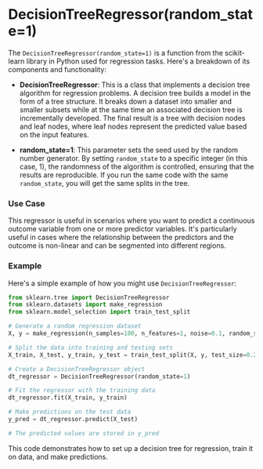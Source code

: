 # DecisionTreeRegressor(random_state=1)

The `DecisionTreeRegressor(random_state=1)` is a function from the scikit-learn library in Python used for regression tasks. Here's a breakdown of its components and functionality:

- **DecisionTreeRegressor**: This is a class that implements a decision tree algorithm for regression problems. A decision tree builds a model in the form of a tree structure. It breaks down a dataset into smaller and smaller subsets while at the same time an associated decision tree is incrementally developed. The final result is a tree with decision nodes and leaf nodes, where leaf nodes represent the predicted value based on the input features.

- **random_state=1**: This parameter sets the seed used by the random number generator. By setting `random_state` to a specific integer (in this case, 1), the randomness of the algorithm is controlled, ensuring that the results are reproducible. If you run the same code with the same `random_state`, you will get the same splits in the tree.

### Use Case
This regressor is useful in scenarios where you want to predict a continuous outcome variable from one or more predictor variables. It's particularly useful in cases where the relationship between the predictors and the outcome is non-linear and can be segmented into different regions.

### Example
Here's a simple example of how you might use `DecisionTreeRegressor`:

```python
from sklearn.tree import DecisionTreeRegressor
from sklearn.datasets import make_regression
from sklearn.model_selection import train_test_split

# Generate a random regression dataset
X, y = make_regression(n_samples=100, n_features=1, noise=0.1, random_state=1)

# Split the data into training and testing sets
X_train, X_test, y_train, y_test = train_test_split(X, y, test_size=0.2, random_state=1)

# Create a DecisionTreeRegressor object
dt_regressor = DecisionTreeRegressor(random_state=1)

# Fit the regressor with the training data
dt_regressor.fit(X_train, y_train)

# Make predictions on the test data
y_pred = dt_regressor.predict(X_test)

# The predicted values are stored in y_pred
```

This code demonstrates how to set up a decision tree for regression, train it on data, and make predictions.

